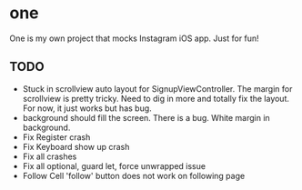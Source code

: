 # one
One is my own project that mocks Instagram iOS app. Just for fun!

## TODO
* Stuck in scrollview auto layout for SignupViewController. The margin for scrollview is pretty tricky. Need to dig in more and totally fix the layout. For now, it just works but has bug.
* background should fill the screen. There is a bug. White margin in background.
* Fix Register crash
* Fix Keyboard show up crash
* Fix all crashes
* Fix all optional, guard let, force unwrapped issue
* Follow Cell 'follow' button does not work on following page
